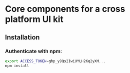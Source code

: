 # Core components for a cross platform UI kit

## Installation

### Authenticate with npm:

```bash
export ACCESS_TOKEN=ghp_y9Qs2IwiUYLH2Kq2yXM...
npm install
```